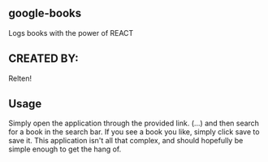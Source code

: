 ## google-books
Logs books with the power of REACT

## CREATED BY:
Relten!

## Usage
Simply open the application through the provided link. (...)
and then search for a book in the search bar. If you see a book you like, simply click save to save it.
This application isn't all that complex, and should hopefully be simple enough to get the hang of.

